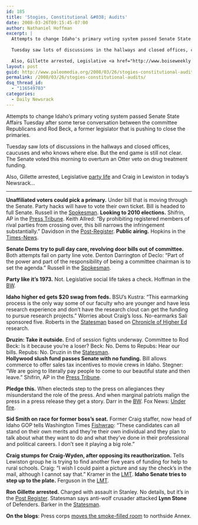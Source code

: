 ```yaml
---
id: 185
title: 'Stogies, Constitutional &#038; Audits'
date: 2008-03-26T09:15:45-07:00
author: Nathaniel Hoffman
excerpt: |
  Attempts to change Idaho's primary voting system passed Senate State Affairs Tuesday after some terse conversation between the committee Republicans and Rod Beck, a former legislator that is pushing to close the primaries.<p />
  
  Tuesday saw lots of discussions in the hallways and closed offices, caucuses and who knows where else. But the end game is still not clear. The Senate voted this morning to overturn an Otter veto on drug treatment funding. <p />
  
  Also, Gillette arrested, Legislative <a href="http://www.boiseweekly.com/gyrobase/Content?oid=oid%3A312255">party life</a> and Craig in Lewiston in today's Newsrack... <p />
layout: post
guid: http://www.paleomedia.org/2008/03/26/stogies-constitutional-audits/
permalink: /2008/03/26/stogies-constitutional-audits/
dsq_thread_id:
  - "116549703"
categories:
  - Daily Newsrack
---
```

Attempts to change Idaho&#8217;s primary voting system passed Senate State Affairs Tuesday after some terse conversation between the committee Republicans and Rod Beck, a former legislator that is pushing to close the primaries.

Tuesday saw lots of discussions in the hallways and closed offices, caucuses and who knows where else. But the end game is still not clear. The Senate voted this morning to overturn an Otter veto on drug treatment funding. 

Also, Gillette arrested, Legislative [party life](http://www.boiseweekly.com/gyrobase/Content?oid=oid%3A312255) and Craig in Lewiston in today&#8217;s Newsrack&#8230; 

* * *

**Unaffiliated voters could pick a primary.** Under bill that is moving through the Senate. Party hacks will have to vote their own ticket. Bill is headed to full Senate. Russell in the [Spokesman](http://www.spokesmanreview.com/idaho/topstory.asp?ID=237543). **Looking to 2010 elections.** Shifrin, AP in the [Press Tribune](http://hosted.ap.org/dynamic/stories/I/ID_XGR_CLOSED_PRIMARY_IDOL-?SITE=IDNCP&SECTION=HOME&TEMPLATE=DEFAULT). Keith Allred: &#8220;By prohibiting registered members of rival parties from crossing over, this bill narrows the infringement substantially.&#8221; Davidson in the [Post-Register](http://www.postregister.com/story.php?accnum=1002-03262008&today=2008-03-26%2000:00:00). **Public airing.** Hopkins in the [Times-News](http://www.magicvalley.com/articles/2008/03/26/news/local_state/133551.txt).

**Senate Dems try to pull day care, revolving door bills out of committee.** Both attempts fail on party line vote. Denton Darrington of Declo: &#8220;Part of the power and part of the responsibility of being a committee chairman is to set the agenda.&#8221; Russell in the [Spokesman](http://www.spokesmanreview.com/idaho/story.asp?ID=237544).

**Party like it&#8217;s 1973.** Not. Legislative social life takes a check. Hoffman in the [BW](http://www.boiseweekly.com/gyrobase/Content?oid=oid%3A312255).

**Idaho higher ed gets $20 swag from feds.** BSU&#8217;s Kustra: &#8220;This earmarking process is the only way some of our faculty who are younger and have less research experience and don&#8217;t have the research clout can get the funding to pursue research projects.&#8221; Worries about Craig&#8217;s loss. No-earmarks Sali sponsored five. Roberts in the [Statesman](http://www.idahostatesman.com/newsupdates/story/333718.html) based on [Chronicle of Higher Ed](http://chronicle.com/free/v54/i29/29a00101.htm) research.

**Druzin: Take it outside.** End of session fights underway. Committee to Rod Beck: Is it because you&#8217;re a loser? Beck: No. Dems to Repubs: Hear our bills. Repubs: No. Druzin in the [Statesman](http://www.idahostatesman.com/newsupdates/story/333710.html).  
**Hollywood slush fund passes Senate with no funding.** Bill allows commerce to offer sales tax incentives to movie crews in Idaho. Stegner: &#8220;We are going to literally pay people to come to our beautiful state and then leave.&#8221; Shifrin, AP in the [Press Tribune](http://hosted.ap.org/dynamic/stories/I/ID_XGR_FILM_INCENTIVES_IDOL-?SITE=IDNCP&SECTION=HOME&TEMPLATE=DEFAULT).

**Pledge this.** When electeds step to the press on allegiances they misunderstand the role of the press. And when marginal patriots malign the press in a press release they get a story. Darr in the [BW](http://www.boiseweekly.com/gyrobase/Content?oid=oid%3A312245). Fox News: [Under fire](http://www.fox12news.com/Global/story.asp?S=8063446&nav=menu439_2_13). 

**Sid Smith on race for former boss&#8217;s seat.** Former Craig staffer, now head of Idaho GOP tells Washington Times [Fishwrap](http://video1.washingtontimes.com/fishwrap/2008/03/idaho_gop_hopes_to_leave_craig.html): &#8220;These candidates can all stand on their own merits and they&#8217;re their own individual and they plan to talk about what they want to do and what they&#8217;ve done in their professional and political careers. I don&#8217;t see it playing a big role.&#8221;

**Craig stumps for Craig-Wyden, after opposing its reauthorization.** Tells Lewiston group he is trying to find another five years of funding for help to rural schools. Craig: &#8220;I wish I could paint a picture and say the check&#8217;s in the mail, although I cannot say that.&#8221; Kramer in the [LMT](http://www.lmtribune.com/story/northwest/16825/). **Idaho Senate tries to step up to the plate.** Ferguson in the [LMT](http://www.lmtribune.com/story/northwest/16827/).

**Ron Gillette arrested.** Charged with assault in Stanley. No details, but it&#8217;s in the [Post Register](http://www.postregister.com/story.php?accnum=1005-03262008&today=2008-03-26%2000:00:00). Statesman says anti-wolf crusader attacked **Lynn Stone** of Defenders. Barker in the [Statesman](http://www.idahostatesman.com/localnews/story/333719.html).

**On the blogs**: Press corps [moves the smoke-filled room](http://www.spokesmanreview.com/blogs/boise/archive/?postID=7478) to northside Annex.